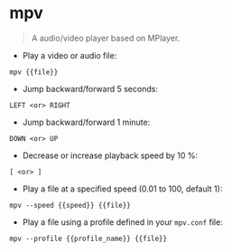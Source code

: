 # mpv

> A audio/video player based on MPlayer.

- Play a video or audio file:

`mpv {{file}}`

- Jump backward/forward 5 seconds:

`LEFT <or> RIGHT`

- Jump backward/forward 1 minute:

`DOWN <or> UP`

- Decrease or increase playback speed by 10 %:

`[ <or> ]`

- Play a file at a specified speed (0.01 to 100, default 1):

`mpv --speed {{speed}} {{file}}`

- Play a file using a profile defined in your `mpv.conf` file:

`mpv --profile {{profile_name}} {{file}}`
